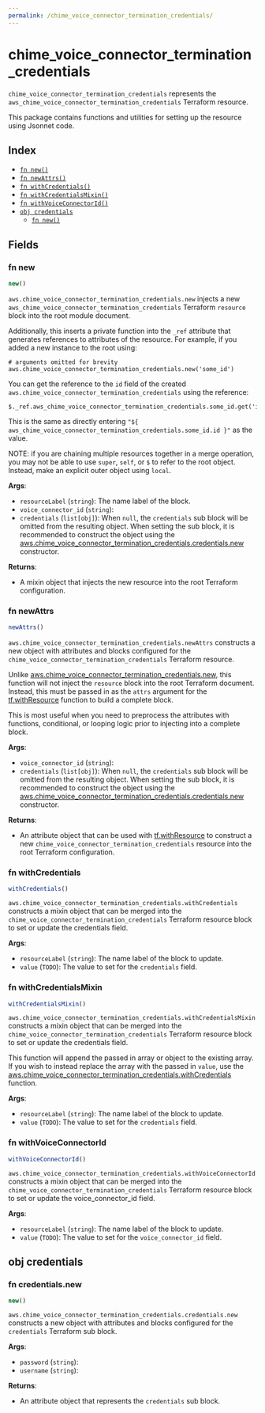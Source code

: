 ```yaml
---
permalink: /chime_voice_connector_termination_credentials/
---
```


# chime_voice_connector_termination_credentials

`chime_voice_connector_termination_credentials` represents the `aws_chime_voice_connector_termination_credentials` Terraform resource.



This package contains functions and utilities for setting up the resource using Jsonnet code.


## Index

* [`fn new()`](#fn-new)
* [`fn newAttrs()`](#fn-newattrs)
* [`fn withCredentials()`](#fn-withcredentials)
* [`fn withCredentialsMixin()`](#fn-withcredentialsmixin)
* [`fn withVoiceConnectorId()`](#fn-withvoiceconnectorid)
* [`obj credentials`](#obj-credentials)
  * [`fn new()`](#fn-credentialsnew)

## Fields

### fn new

```ts
new()
```


`aws.chime_voice_connector_termination_credentials.new` injects a new `aws_chime_voice_connector_termination_credentials` Terraform `resource`
block into the root module document.

Additionally, this inserts a private function into the `_ref` attribute that generates references to attributes of the
resource. For example, if you added a new instance to the root using:

    # arguments omitted for brevity
    aws.chime_voice_connector_termination_credentials.new('some_id')

You can get the reference to the `id` field of the created `aws.chime_voice_connector_termination_credentials` using the reference:

    $._ref.aws_chime_voice_connector_termination_credentials.some_id.get('id')

This is the same as directly entering `"${ aws_chime_voice_connector_termination_credentials.some_id.id }"` as the value.

NOTE: if you are chaining multiple resources together in a merge operation, you may not be able to use `super`, `self`,
or `$` to refer to the root object. Instead, make an explicit outer object using `local`.

**Args**:
  - `resourceLabel` (`string`): The name label of the block.
  - `voice_connector_id` (`string`): 
  - `credentials` (`list[obj]`):  When `null`, the `credentials` sub block will be omitted from the resulting object. When setting the sub block, it is recommended to construct the object using the [aws.chime_voice_connector_termination_credentials.credentials.new](#fn-chimevoiceconnectorterminationcredentialscredentialsnew) constructor.

**Returns**:
- A mixin object that injects the new resource into the root Terraform configuration.


### fn newAttrs

```ts
newAttrs()
```


`aws.chime_voice_connector_termination_credentials.newAttrs` constructs a new object with attributes and blocks configured for the `chime_voice_connector_termination_credentials`
Terraform resource.

Unlike [aws.chime_voice_connector_termination_credentials.new](#fn-chimevoiceconnectorterminationcredentialsnew), this function will not inject the `resource`
block into the root Terraform document. Instead, this must be passed in as the `attrs` argument for the
[tf.withResource](https://github.com/tf-libsonnet/core/tree/main/docs#fn-withresource) function to build a complete block.

This is most useful when you need to preprocess the attributes with functions, conditional, or looping logic prior to
injecting into a complete block.

**Args**:
  - `voice_connector_id` (`string`): 
  - `credentials` (`list[obj]`):  When `null`, the `credentials` sub block will be omitted from the resulting object. When setting the sub block, it is recommended to construct the object using the [aws.chime_voice_connector_termination_credentials.credentials.new](#fn-chimevoiceconnectorterminationcredentialscredentialsnew) constructor.

**Returns**:
  - An attribute object that can be used with [tf.withResource](https://github.com/tf-libsonnet/core/tree/main/docs#fn-withresource) to construct a new `chime_voice_connector_termination_credentials` resource into the root Terraform configuration.


### fn withCredentials

```ts
withCredentials()
```

`aws.chime_voice_connector_termination_credentials.withCredentials` constructs a mixin object that can be merged into the `chime_voice_connector_termination_credentials`
Terraform resource block to set or update the credentials field.



**Args**:
  - `resourceLabel` (`string`): The name label of the block to update.
  - `value` (`TODO`): The value to set for the `credentials` field.


### fn withCredentialsMixin

```ts
withCredentialsMixin()
```

`aws.chime_voice_connector_termination_credentials.withCredentialsMixin` constructs a mixin object that can be merged into the `chime_voice_connector_termination_credentials`
Terraform resource block to set or update the credentials field.

This function will append the passed in array or object to the existing array. If you wish
to instead replace the array with the passed in `value`, use the [aws.chime_voice_connector_termination_credentials.withCredentials](TODO)
function.


**Args**:
  - `resourceLabel` (`string`): The name label of the block to update.
  - `value` (`TODO`): The value to set for the `credentials` field.


### fn withVoiceConnectorId

```ts
withVoiceConnectorId()
```

`aws.chime_voice_connector_termination_credentials.withVoiceConnectorId` constructs a mixin object that can be merged into the `chime_voice_connector_termination_credentials`
Terraform resource block to set or update the voice_connector_id field.



**Args**:
  - `resourceLabel` (`string`): The name label of the block to update.
  - `value` (`TODO`): The value to set for the `voice_connector_id` field.


## obj credentials



### fn credentials.new

```ts
new()
```


`aws.chime_voice_connector_termination_credentials.credentials.new` constructs a new object with attributes and blocks configured for the `credentials`
Terraform sub block.



**Args**:
  - `password` (`string`): 
  - `username` (`string`): 

**Returns**:
  - An attribute object that represents the `credentials` sub block.
